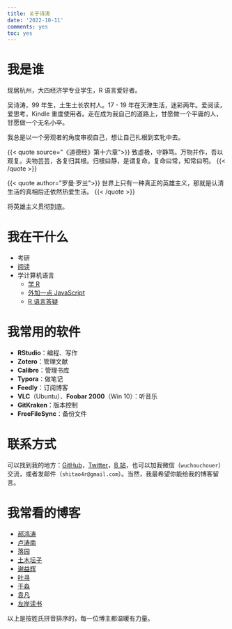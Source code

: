 ```yaml
---
title: 关于诗涛
date: '2022-10-11'
comments: yes
toc: yes
---
```


# 我是谁

现居杭州，大四经济学专业学生，R 语言爱好者。

吴诗涛，99 年生，土生土长农村人。17 - 19  年在天津生活，迷彩两年。爱阅读，爱思考，Kindle 重度使用者。走在成为我自己的道路上，甘愿做一个平庸的人，甘愿做一个无名小卒。

我总是以一个旁观者的角度审视自己，想让自己扎根到玄牝中去。

{{< quote source="《道德经》第十六章">}}
致虚极，守静笃。万物并作，吾以观复。夫物芸芸，各复归其根。归根曰静，是谓复命。复命曰常，知常曰明。
{{< /quote >}}

{{< quote author="罗曼·罗兰">}}
世界上只有一种真正的英雄主义，那就是认清生活的真相后还依然热爱生活。
{{< /quote >}}


将英雄主义贯彻到底。

# 我在干什么

- 考研
- [阅读](../tags/读后感/)
- 学计算机语言
  - [学 R](https://shitao.quarto.pub/learn-r/)
  - [外加一点 JavaScript](https://shitao5.github.io/js4r/)
  - [R 语言答疑](https://shitao5.github.io/answeR/)

# 我常用的软件

- **RStudio**：编程、写作
- **Zotero**：管理文献
- **Calibre**：管理书库
- **Typora**：做笔记
- **Feedly**：订阅博客
- **VLC**（Ubuntu）、**Foobar 2000**（Win 10）：听音乐
- **GitKraken**：版本控制
- **FreeFileSync**：备份文件

# 联系方式

可以找到我的地方：[GitHub](https://github.com/Shitao5)，[Twitter](https://twitter.com/wushitao3)，[B 站](https://space.bilibili.com/646580379?spm_id_from=333.1007.0.0)，也可以加我微信（`wuchouchouer`）交流，或者发邮件（`shitao4r@gmail.com`）。当然，我最希望你能给我的博客留言。

# 我常看的博客

- [郝鸿涛](https://hongtaoh.com/)
- [卢涛南](https://lutaonan.com/)
- [落园](http://www.loyhome.com/)
- [土木坛子](https://tumutanzi.com/)
- [谢益辉](https://yihui.org/)
- [叶寻](https://cyrusyip.org/zh-cn/)
- [于淼](https://yufree.cn/cn/)
- [袁凡](https://yuanfan.rbind.io/)
- [左岸读书](http://www.zreading.cn/)

以上是按姓氏拼音排序的，每一位博主都温暖有力量。
